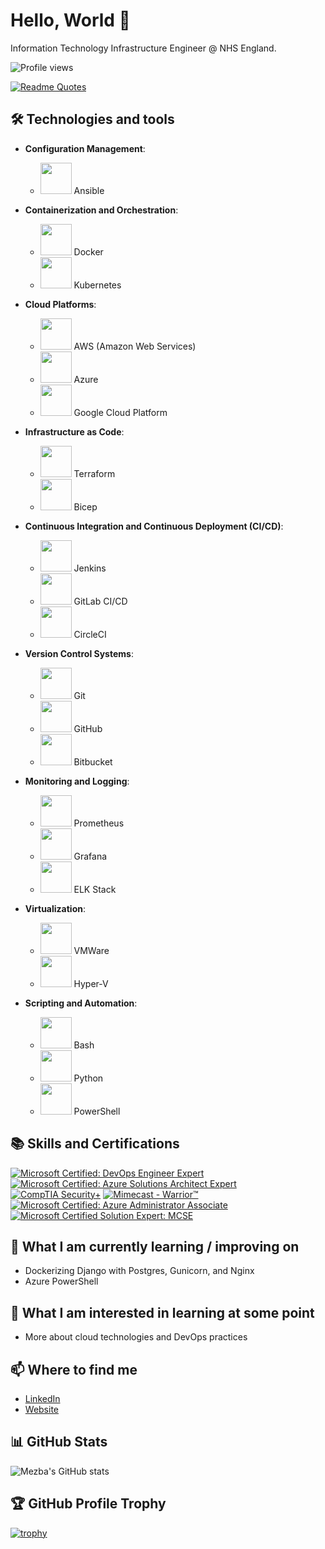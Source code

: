 # Hello, World 👋

Information Technology Infrastructure Engineer @ NHS England.

![Profile views](https://gpvc.arturio.dev/mezbauddin)

[![Readme Quotes](https://quotes-github-readme.vercel.app/api?type=horizontal&theme=algolia&quote=Technology%20is%20a%20tool%20for%20exploring%20the%20world,%20philosophy%20is%20a%20way%20of%20understanding%20it,%20leadership%20is%20a%20skill%20for%20influencing%20it,%20and%20learning%20is%20a%20process%20of%20adapting%20to%20it.&author=Mezba%20Uddin)](https://github.com/piyushsuthar/github-readme-quotes)


## 🛠️ Technologies and tools

- **Configuration Management**:
  - <img src="https://upload.wikimedia.org/wikipedia/commons/2/24/Ansible_logo.svg" width="50" height="50"> Ansible

- **Containerization and Orchestration**:
  - <img src="https://upload.wikimedia.org/wikipedia/commons/4/4e/Docker_%28container_engine%29_logo.svg" width="50" height="50"> Docker
  - <img src="https://upload.wikimedia.org/wikipedia/commons/3/39/Kubernetes_logo_without_workmark.svg" width="50" height="50"> Kubernetes

- **Cloud Platforms**:
  - <img src="https://upload.wikimedia.org/wikipedia/commons/9/93/Amazon_Web_Services_Logo.svg" width="50" height="50"> AWS (Amazon Web Services)
  - <img src="https://upload.wikimedia.org/wikipedia/commons/a/a8/Microsoft_Azure_Logo.svg" width="50" height="50"> Azure
  - <img src="https://upload.wikimedia.org/wikipedia/commons/5/53/Google_%22G%22_Logo.svg" width="50" height="50"> Google Cloud Platform

- **Infrastructure as Code**:
  - <img src="https://upload.wikimedia.org/wikipedia/commons/9/95/Terraform_Logo.svg" width="50" height="50"> Terraform
  - <img src="https://bicep.dev/images/logo.png" width="50" height="50"> Bicep

- **Continuous Integration and Continuous Deployment (CI/CD)**:
  - <img src="https://upload.wikimedia.org/wikipedia/commons/e/e9/Jenkins_logo.svg" width="50" height="50"> Jenkins
  - <img src="https://upload.wikimedia.org/wikipedia/commons/1/18/GitLab_Logo.svg" width="50" height="50"> GitLab CI/CD
  - <img src="https://upload.wikimedia.org/wikipedia/commons/8/8a/CircleCI_logo.svg" width="50" height="50"> CircleCI

- **Version Control Systems**:
  - <img src="https://upload.wikimedia.org/wikipedia/commons/3/3f/Git_icon.svg" width="50" height="50"> Git
  - <img src="https://upload.wikimedia.org/wikipedia/commons/9/91/Octicons-mark-github.svg" width="50" height="50"> GitHub
  - <img src="https://upload.wikimedia.org/wikipedia/commons/1/19/Bitbucket_logo.svg" width="50" height="50"> Bitbucket

- **Monitoring and Logging**:
  - <img src="https://upload.wikimedia.org/wikipedia/commons/0/04/Prometheus_software_logo.svg" width="50" height="50"> Prometheus
  - <img src="https://upload.wikimedia.org/wikipedia/commons/1/1d/Grafana_Logo.svg" width="50" height="50"> Grafana
  - <img src="https://upload.wikimedia.org/wikipedia/commons/6/67/Elasticsearch_logo.svg" width="50" height="50"> ELK Stack

- **Virtualization**:
  - <img src="https://upload.wikimedia.org/wikipedia/commons/6/6a/VMware_logo_plain.svg" width="50" height="50"> VMWare
  - <img src="https://upload.wikimedia.org/wikipedia/commons/3/3d/Hyper-V_logo.svg" width="50" height="50"> Hyper-V

- **Scripting and Automation**:
  - <img src="https://upload.wikimedia.org/wikipedia/commons/4/4b/Bash_Logo_Colored.svg" width="50" height="50"> Bash
  - <img src="https://upload.wikimedia.org/wikipedia/commons/c/c3/Python-logo-notext.svg" width="50" height="50"> Python
  - <img src="https://upload.wikimedia.org/wikipedia/commons/2/2f/PowerShell_5.0_icon.png" width="50" height="50"> PowerShell



## 📚 Skills and Certifications

[![Microsoft Certified: DevOps Engineer Expert](https://images.credly.com/size/110x110/images/c3ab66f8-5d59-4afa-a6c2-0ba30a1989ca/CERT-Expert-DevOps-Engineer-600x600.png)](CREDLY_BADGE_LINK)
[![Microsoft Certified: Azure Solutions Architect Expert](https://images.credly.com/size/110x110/images/987adb7e-49be-4e24-b67e-55986bd3fe66/azure-solutions-architect-expert-600x600.png)](CREDLY_BADGE_LINK)
[![CompTIA Security+](https://images.credly.com/size/110x110/images/74790a75-8451-400a-8536-92d792c5184a/CompTIA_Security_2Bce.png)](CREDLY_BADGE_LINK)
[![Mimecast - Warrior™](https://images.credly.com/size/110x110/images/e312fee3-7d04-48df-9daf-76d83940cd8a/image.png)](CREDLY_BADGE_LINK)
[![Microsoft Certified: Azure Administrator Associate](https://images.credly.com/size/110x110/images/336eebfc-0ac3-4553-9a67-b402f491f185/azure-administrator-associate-600x600.png)](CREDLY_BADGE_LINK)
[![Microsoft Certified Solution Expert: MCSE](https://images.credly.com/size/110x110/images/1f573e41-f5bf-48ed-a22c-171f0b889e4f/MCSE_Productivity-01.png)](CREDLY_BADGE_LINK)



## 🌱 What I am currently learning / improving on

- Dockerizing Django with Postgres, Gunicorn, and Nginx
- Azure PowerShell

## 🤔 What I am interested in learning at some point

- More about cloud technologies and DevOps practices

## 📫 Where to find me

- [LinkedIn](https://www.linkedin.com/in/mezbauddin/)
- [Website](https://mezbauddin.com)

## 📊 GitHub Stats

![Mezba's GitHub stats](https://github-readme-stats.vercel.app/api?username=mezbauddin&show_icons=true&theme=radical)

## 🏆 GitHub Profile Trophy

[![trophy](https://github-profile-trophy.vercel.app/?username=mezbauddin&theme=onedark)](https://github.com/ryo-ma/github-profile-trophy)

